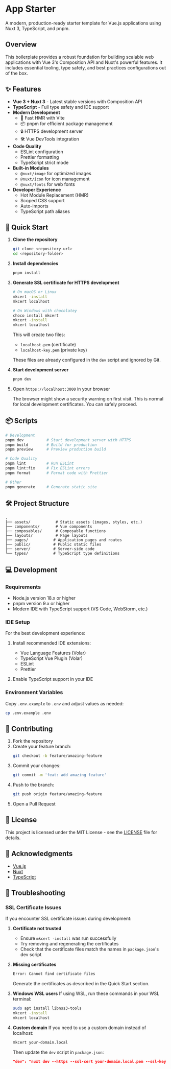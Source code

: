 # App Starter

A modern, production-ready starter template for Vue.js applications using Nuxt 3, TypeScript, and pnpm.

## Overview

This boilerplate provides a robust foundation for building scalable web applications with Vue 3's Composition API and Nuxt's powerful features. It includes essential tooling, type safety, and best practices configurations out of the box.

## ✨ Features

- **Vue 3 + Nuxt 3** - Latest stable versions with Composition API
- **TypeScript** - Full type safety and IDE support
- **Modern Development**
  - 🚀 Fast HMR with Vite
  - 📦 pnpm for efficient package management
  - 🔒 HTTPS development server
  - 🛠️ Vue DevTools integration
- **Code Quality**
  - ESLint configuration
  - Prettier formatting
  - TypeScript strict mode
- **Built-in Modules**
  - `@nuxt/image` for optimized images
  - `@nuxt/icon` for icon management
  - `@nuxt/fonts` for web fonts
- **Developer Experience**
  - Hot Module Replacement (HMR)
  - Scoped CSS support
  - Auto-imports
  - TypeScript path aliases

## 🚀 Quick Start

1. **Clone the repository**
   ```bash
   git clone <repository-url>
   cd <repository-folder>
   ```

2. **Install dependencies**
   ```bash
   pnpm install
   ```

3. **Generate SSL certificate for HTTPS development**
   ```bash
   # On macOS or Linux
   mkcert -install
   mkcert localhost

   # On Windows with chocolatey
   choco install mkcert
   mkcert -install
   mkcert localhost
   ```
   This will create two files:
   - `localhost.pem` (certificate)
   - `localhost-key.pem` (private key)

   These files are already configured in the `dev` script and ignored by Git.

4. **Start development server**
   ```bash
   pnpm dev
   ```

5. Open `https://localhost:3000` in your browser

   The browser might show a security warning on first visit. This is normal for local development certificates. You can safely proceed.

## 📦 Scripts

```bash
# Development
pnpm dev          # Start development server with HTTPS
pnpm build        # Build for production
pnpm preview      # Preview production build

# Code Quality
pnpm lint         # Run ESLint
pnpm lint:fix     # Fix ESLint errors
pnpm format       # Format code with Prettier

# Other
pnpm generate     # Generate static site
```

## 🛠️ Project Structure

```
.
├── assets/           # Static assets (images, styles, etc.)
├── components/       # Vue components
├── composables/      # Composable functions
├── layouts/          # Page layouts
├── pages/           # Application pages and routes
├── public/          # Public static files
├── server/          # Server-side code
└── types/           # TypeScript type definitions
```

## 💻 Development

### Requirements

- Node.js version 18.x or higher
- pnpm version 9.x or higher
- Modern IDE with TypeScript support (VS Code, WebStorm, etc.)

### IDE Setup

For the best development experience:

1. Install recommended IDE extensions:
   - Vue Language Features (Volar)
   - TypeScript Vue Plugin (Volar)
   - ESLint
   - Prettier

2. Enable TypeScript support in your IDE

### Environment Variables

Copy `.env.example` to `.env` and adjust values as needed:

```bash
cp .env.example .env
```

## 🤝 Contributing

1. Fork the repository
2. Create your feature branch:
   ```bash
   git checkout -b feature/amazing-feature
   ```
3. Commit your changes:
   ```bash
   git commit -m 'feat: add amazing feature'
   ```
4. Push to the branch:
   ```bash
   git push origin feature/amazing-feature
   ```
5. Open a Pull Request

## 📝 License

This project is licensed under the MIT License - see the [LICENSE](LICENSE) file for details.

## 🙏 Acknowledgments

- [Vue.js](https://vuejs.org/)
- [Nuxt](https://nuxt.com/)
- [TypeScript](https://www.typescriptlang.org/)

## 🔧 Troubleshooting

### SSL Certificate Issues

If you encounter SSL certificate issues during development:

1. **Certificate not trusted**
   - Ensure `mkcert -install` was run successfully
   - Try removing and regenerating the certificates
   - Check that the certificate files match the names in `package.json`'s dev script

2. **Missing certificates**
   ```bash
   Error: Cannot find certificate files
   ```
   Generate the certificates as described in the Quick Start section.

3. **Windows WSL users**
   If using WSL, run these commands in your WSL terminal:
   ```bash
   sudo apt install libnss3-tools
   mkcert -install
   mkcert localhost
   ```

4. **Custom domain**
   If you need to use a custom domain instead of localhost:
   ```bash
   mkcert your-domain.local
   ```
   Then update the `dev` script in `package.json`:
   ```json
   "dev": "nuxt dev --https --ssl-cert your-domain.local.pem --ssl-key your-domain.local-key.pem"
   ```